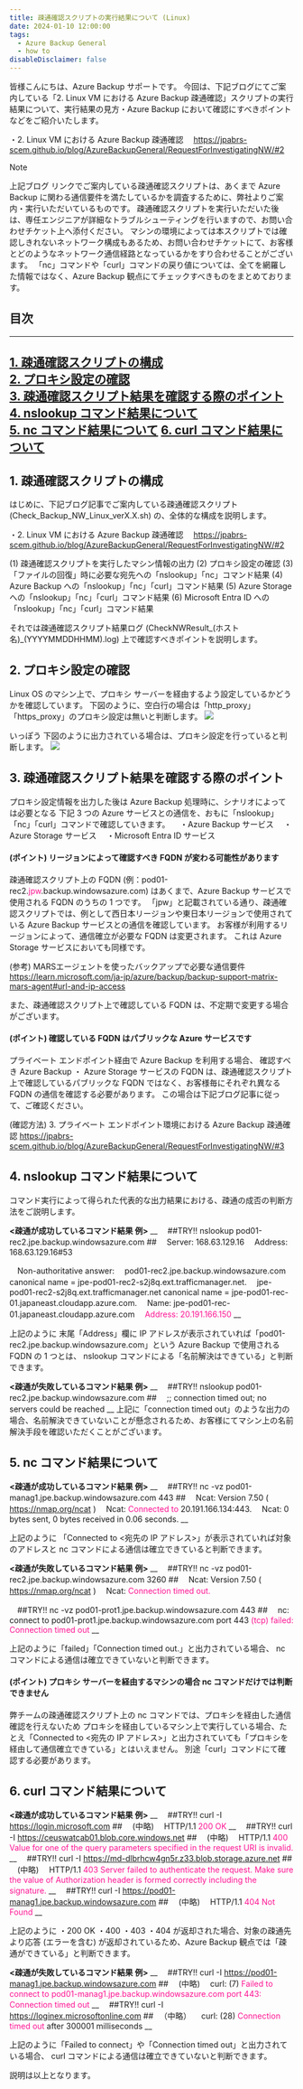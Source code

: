 ```yaml
---
title: 疎通確認スクリプトの実行結果について (Linux)
date: 2024-01-10 12:00:00
tags:
  - Azure Backup General
  - how to
disableDisclaimer: false
---
```


<!-- more -->
皆様こんにちは、Azure Backup サポートです。
今回は、下記ブログにてご案内している「2. Linux VM における Azure Backup 疎通確認」スクリプトの実行結果について、実行結果の見方・Azure Backup において確認にすべきポイントなどをご紹介いたします。

・2. Linux VM における Azure Backup 疎通確認
　https://jpabrs-scem.github.io/blog/AzureBackupGeneral/RequestForInvestigatingNW/#2

> [!NOTE]
> 上記ブログ リンクでご案内している疎通確認スクリプトは、あくまで Azure Backup に関わる通信要件を満たしているかを調査するために、弊社よりご案内・実行いただいているものです。
> 疎通確認スクリプトを実行いただいた後は、専任エンジニアが詳細なトラブルシューティングを行いますので、お問い合わせチケット上へ添付ください。
> マシンの環境によっては本スクリプトでは確認しきれないネットワーク構成もあるため、お問い合わせチケットにて、お客様とどのようなネットワーク通信経路となっているかをすり合わせることがございます。
> 「nc」コマンドや「curl」コマンドの戻り値については、全てを網羅した情報ではなく、Azure Backup 観点にてチェックすべきものをまとめております。

## 目次
-----------------------------------------------------------
[1. 疎通確認スクリプトの構成](#1)  
[2. プロキシ設定の確認](#2)  
[3. 疎通確認スクリプト結果を確認する際のポイント](#3)  
[4. nslookup コマンド結果について](#4)  
[5. nc コマンド結果について](#5)
[6. curl コマンド結果について](#6)
-----------------------------------------------------------

## <a id="1"></a> 1. 疎通確認スクリプトの構成
はじめに、下記ブログ記事でご案内している疎通確認スクリプト (Check_Backup_NW_Linux_verX.X.sh) の、全体的な構成を説明します。

・2. Linux VM における Azure Backup 疎通確認
　https://jpabrs-scem.github.io/blog/AzureBackupGeneral/RequestForInvestigatingNW/#2

(1) 疎通確認スクリプトを実行したマシン情報の出力
(2) プロキシ設定の確認
(3) 「ファイルの回復」時に必要な宛先への「nslookup」「nc」コマンド結果
(4) Azure Backup への「nslookup」「nc」「curl」コマンド結果
(5) Azure Storage への「nslookup」「nc」「curl」コマンド結果
(6) Microsoft Entra ID への「nslookup」「nc」「curl」コマンド結果

それでは疎通確認スクリプト結果ログ (CheckNWResult_(ホスト名)_(YYYYMMDDHHMM).log) 上で確認すべきポイントを説明します。


## <a id="2"></a> 2. プロキシ設定の確認
Linux OS のマシン上で、プロキシ サーバーを経由するよう設定しているかどうかを確認しています。
下図のように、空白行の場合は「http_proxy」「https_proxy」のプロキシ設定は無いと判断します。
![](./NwCheckScript_Linux/NwCheckScript_Linux_01.png)

いっぽう 下図のように出力されている場合は、プロキシ設定を行っていると判断します。
![](./NwCheckScript_Linux/NwCheckScript_Linux_02.png)


## <a id="3"></a> 3. 疎通確認スクリプト結果を確認する際のポイント
プロキシ設定情報を出力した後は
Azure Backup 処理時に、シナリオによっては必要となる 下記 3 つの Azure サービスとの通信を、おもに「nslookup」「nc」「curl」コマンドで確認していきます。
　・Azure Backup サービス
　・Azure Storage サービス
　・Microsoft Entra ID サービス

#### (ポイント) リージョンによって確認すべき FQDN が変わる可能性があります
疎通確認スクリプト上の FQDN (例：pod01-rec2.<font color="DeepPink">jpw</font>.backup.windowsazure.com) はあくまで、Azure Backup サービスで使用される FQDN のうちの 1 つです。
「jpw」と記載されている通り、疎通確認スクリプトでは、例として西日本リージョンや東日本リージョンで使用されている Azure Backup サービスとの通信を確認しています。
お客様が利用するリージョンによって、通信確立が必要な FQDN は変更されます。
これは Azure Storage サービスにおいても同様です。

(参考) MARSエージェントを使ったバックアップで必要な通信要件
https://learn.microsoft.com/ja-jp/azure/backup/backup-support-matrix-mars-agent#url-and-ip-access

また、疎通確認スクリプト上で確認している FQDN は、不定期で変更する場合がございます。

#### (ポイント) 確認している FQDN はパブリックな Azure サービスです
プライベート エンドポイント経由で Azure Backup を利用する場合、
確認すべき Azure Backup ・ Azure Storage サービスの FQDN は、疎通確認スクリプト上で確認しているパブリックな FQDN ではなく、お客様毎にそれぞれ異なる FQDN の通信を確認する必要があります。
この場合は下記ブログ記事に従って、ご確認ください。

(確認方法) 3. プライベート エンドポイント環境における Azure Backup 疎通確認
https://jpabrs-scem.github.io/blog/AzureBackupGeneral/RequestForInvestigatingNW/#3


## <a id="4"></a> 4. nslookup コマンド結果について
コマンド実行によって得られた代表的な出力結果における、疎通の成否の判断方法をご説明します。 

**<疎通が成功しているコマンド結果 例>**
__
　##TRY!! nslookup  pod01-rec2.jpe.backup.windowsazure.com ##
　Server:		168.63.129.16
　Address:	168.63.129.16#53

　Non-authoritative answer:
　pod01-rec2.jpe.backup.windowsazure.com	canonical name = jpe-pod01-rec2-s2j8q.ext.trafficmanager.net.
　jpe-pod01-rec2-s2j8q.ext.trafficmanager.net	canonical name = jpe-pod01-rec-01.japaneast.cloudapp.azure.com.
　Name:	jpe-pod01-rec-01.japaneast.cloudapp.azure.com
　<font color="DeepPink">Address: 20.191.166.150</font>
__

上記のように 末尾「Address」欄に IP アドレスが表示されていれば「pod01-rec2.jpe.backup.windowsazure.com」という Azure Backup で使用される FQDN の 1 つとは、 nslookup コマンドによる「名前解決はできている」と判断できます。

**<疎通が失敗しているコマンド結果 例>**
__
　##TRY!! nslookup  pod01-rec2.jpe.backup.windowsazure.com ##
　;; connection timed out; no servers could be reached
__
上記に「connection timed out」のような出力の場合、名前解決できていないことが懸念されるため、お客様にてマシン上の名前解決手段を確認いただくことがございます。


## <a id="5"></a> 5. nc コマンド結果について
**<疎通が成功しているコマンド結果 例>**
__
　##TRY!! nc -vz pod01-manag1.jpe.backup.windowsazure.com 443 ##
　Ncat: Version 7.50 ( https://nmap.org/ncat )
　Ncat: <font color="DeepPink">Connected to </font>20.191.166.134:443.
　Ncat: 0 bytes sent, 0 bytes received in 0.06 seconds.
__

上記のように 「Connected to <宛先の IP アドレス>」が表示されていれば対象のアドレスと nc コマンドによる通信は確立できていると判断できます。

**<疎通が失敗しているコマンド結果 例>**
__
　##TRY!! nc -vz pod01-rec2.jpe.backup.windowsazure.com 3260 ##
　Ncat: Version 7.50 ( https://nmap.org/ncat )
　Ncat: <font color="DeepPink">Connection timed out.</font>

　##TRY!! nc -vz pod01-prot1.jpe.backup.windowsazure.com 443 ##
　nc: connect to pod01-prot1.jpe.backup.windowsazure.com port 443 <font color="DeepPink">(tcp) failed: Connection timed out</font>
__

上記のように「failed」「Connection timed out.」と出力されている場合、 nc コマンドによる通信は確立できていないと判断できます。


#### (ポイント) プロキシ サーバーを経由するマシンの場合 nc コマンドだけでは判断できません
弊チームの疎通確認スクリプト上の nc コマンドでは、プロキシを経由した通信確認を行えないため
プロキシを経由しているマシン上で実行している場合、たとえ「Connected to <宛先の IP アドレス>」と出力されていても「プロキシを経由して通信確立できている」とはいえません。
別途「curl」コマンドにて確認する必要があります。


## <a id="6"></a> 6. curl コマンド結果について
**<疎通が成功しているコマンド結果 例>**
__
　##TRY!! curl -I https://login.microsoft.com ##
　(中略)
　HTTP/1.1 <font color="DeepPink">200 OK</font>
__
　##TRY!! curl -I https://ceuswatcab01.blob.core.windows.net ##
　(中略)
　HTTP/1.1 <font color="DeepPink">400 Value for one of the query parameters specified in the request URI is invalid.</font>
__
　##TRY!! curl -I https://md-dlbrhcw4gn5r.z33.blob.storage.azure.net ##
　(中略)
　HTTP/1.1 <font color="DeepPink">403 Server failed to authenticate the request. Make sure the value of Authorization header is formed correctly including the signature.</font>
__
　##TRY!! curl -I https://pod01-manag1.jpe.backup.windowsazure.com ##
　(中略)
　HTTP/1.1 <font color="DeepPink">404 Not Found</font>
__

上記のように
・200 OK
・400
・403
・404
が返却された場合、対象の疎通先より応答 (エラーを含む) が返却されているため、Azure Backup 観点では「疎通ができている」と判断できます。 

**<疎通が失敗しているコマンド結果 例>**
__
　##TRY!! curl -I https://pod01-manag1.jpe.backup.windowsazure.com ##
　(中略)
　curl: (7) <font color="DeepPink">Failed to connect to pod01-manag1.jpe.backup.windowsazure.com port 443: Connection timed out</font>
__
　##TRY!! curl -I https://loginex.microsoftonline.com ##
　（中略）
　curl: (28) <font color="DeepPink">Connection timed out </font>after 300001 milliseconds
__

上記のように「Failed to connect」や「Connection timed out」と出力されている場合、 curl コマンドによる通信は確立できていないと判断できます。


説明は以上となります。
